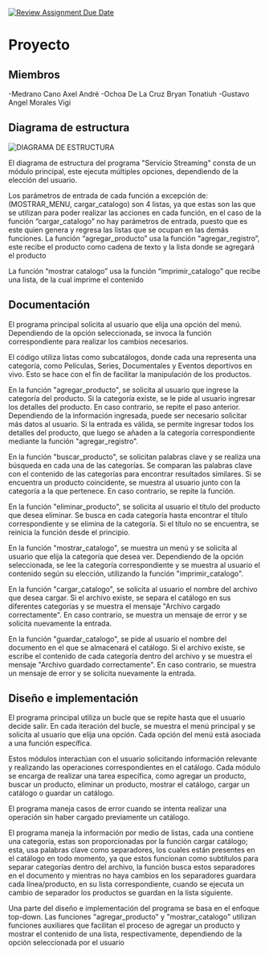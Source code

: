 [![Review Assignment Due Date](https://classroom.github.com/assets/deadline-readme-button-24ddc0f5d75046c5622901739e7c5dd533143b0c8e959d652212380cedb1ea36.svg)](https://classroom.github.com/a/LCXMIOgt)
# Proyecto

## Miembros
-Medrano Cano Axel André 
-Ochoa De La Cruz Bryan Tonatiuh
-Gustavo Angel Morales Vigi
## Diagrama de estructura
![DIAGRAMA DE ESTRUCTURA](https://github.com/agn-pe-23i/proyecto-reyes-de-grecia/assets/125324187/e040896b-ac93-43b4-b02b-36000439aa82)




El diagrama de estructura del programa "Servicio Streaming" consta de un módulo principal, este ejecuta múltiples opciones, dependiendo de la elección del usuario.

Los parámetros de entrada de cada función a excepción de: (MOSTRAR_MENU, cargar_catalogo) son 4 listas, ya que estas son las que se utilizan para poder realizar las acciones en cada función, en el caso de la función “cargar_catalogo” no hay parámetros de entrada, puesto que es este quien genera y regresa las listas que se ocupan en las demás funciones.
La función “agregar_producto” usa la función “agregar_registro”, este recibe el producto como cadena de texto y la lista donde se agregará el producto

La función “mostrar catalogo” usa la función “imprimir_catalogo” que recibe una lista, de la cual imprime el contenido


## Documentación
El programa principal solicita al usuario que elija una opción del menú. Dependiendo de la opción seleccionada, se invoca la función correspondiente para realizar los cambios necesarios.

El código utiliza listas como subcatálogos, donde cada una representa una categoría, como Películas, Series, Documentales y Eventos deportivos en vivo. Esto se hace con el fin de facilitar la manipulación de los productos.

En la función "agregar_producto", se solicita al usuario que ingrese la categoría del producto. Si la categoría existe, se le pide al usuario ingresar los detalles del producto. En caso contrario, se repite el paso anterior. Dependiendo de la información ingresada, puede ser necesario solicitar más datos al usuario. Si la entrada es válida, se permite ingresar todos los detalles del producto, que luego se añaden a la categoría correspondiente mediante la función "agregar_registro".

En la función "buscar_producto", se solicitan palabras clave y se realiza una búsqueda en cada una de las categorías. Se comparan las palabras clave con el contenido de las categorías para encontrar resultados similares. Si se encuentra un producto coincidente, se muestra al usuario junto con la categoría a la que pertenece. En caso contrario, se repite la función.

En la función "eliminar_producto", se solicita al usuario el título del producto que desea eliminar. Se busca en cada categoría hasta encontrar el título correspondiente y se elimina de la categoría. Si el título no se encuentra, se reinicia la función desde el principio.

En la función "mostrar_catalogo", se muestra un menú y se solicita al usuario que elija la categoría que desea ver. Dependiendo de la opción seleccionada, se lee la categoría correspondiente y se muestra al usuario el contenido según su elección, utilizando la función "imprimir_catalogo".

En la función "cargar_catalogo", se solicita al usuario el nombre del archivo que desea cargar. Si el archivo existe, se separa el catálogo en sus diferentes categorías y se muestra el mensaje "Archivo cargado correctamente". En caso contrario, se muestra un mensaje de error y se solicita nuevamente la entrada.

En la función "guardar_catalogo", se pide al usuario el nombre del documento en el que se almacenará el catálogo. Si el archivo existe, se escribe el contenido de cada categoría dentro del archivo y se muestra el mensaje "Archivo guardado correctamente". En caso contrario, se muestra un mensaje de error y se solicita nuevamente la entrada.


## Diseño e implementación
El programa principal utiliza un bucle que se repite hasta que el usuario decide salir. En cada iteración del bucle, se muestra el menú principal y se solicita al usuario que elija una opción. Cada opción del menú está asociada a una función específica.

Estos módulos interactúan con el usuario solicitando información relevante y realizando las operaciones correspondientes en el catálogo. Cada módulo se encarga de realizar una tarea específica, como agregar un producto, buscar un producto, eliminar un producto, mostrar el catálogo, cargar un catálogo o guardar un catálogo.

El programa maneja casos de error cuando se intenta realizar una operación sin haber cargado previamente un catálogo.

El programa maneja la información por medio de listas, cada una contiene una categoría, estas son proporcionadas por la función cargar catálogo; esta, usa palabras clave como separadores, los cuales están presentes en el catálogo en todo momento, ya que estos funcionan como subtítulos para separar categorías dentro del archivo, la función busca estos separadores en el documento y mientras no haya cambios en los separadores guardara cada línea/producto, en su lista correspondiente, cuando se ejecuta un cambio de separador los productos se guardan en la lista siguiente.

Una parte del diseño e implementación del programa se basa en el enfoque top-down. Las funciones "agregar_producto" y "mostrar_catalogo" utilizan funciones auxiliares que facilitan el proceso de agregar un producto y mostrar el contenido de una lista, respectivamente, dependiendo de la opción seleccionada por el usuario


